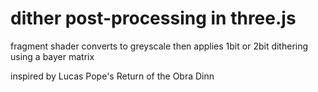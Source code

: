 # dither post-processing in three.js

fragment shader converts to greyscale then applies 1bit or 2bit dithering using a bayer matrix

inspired by Lucas Pope's Return of the Obra Dinn
